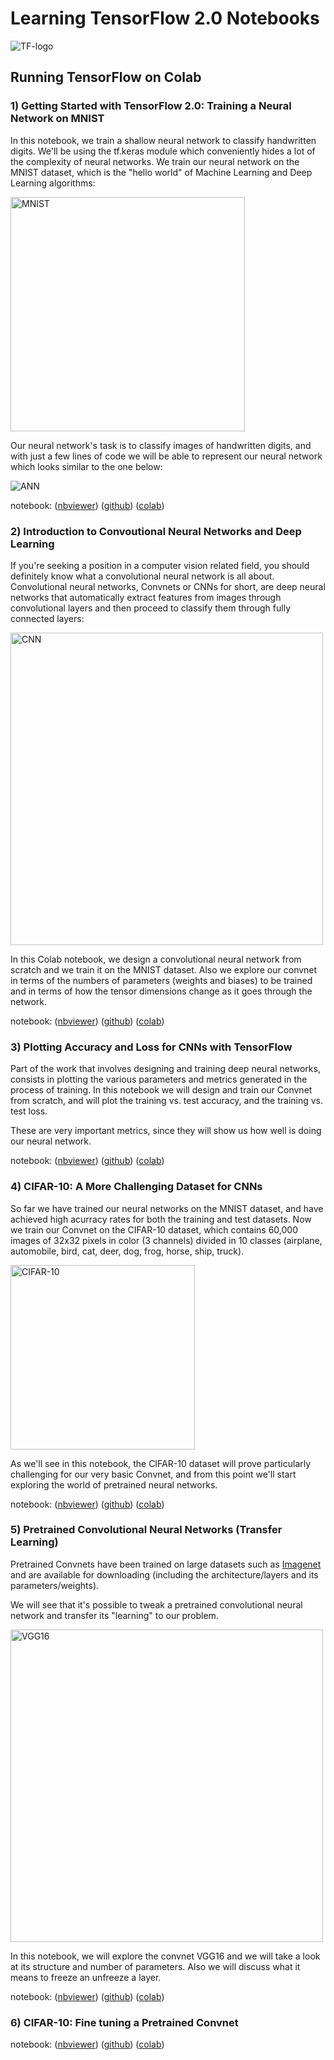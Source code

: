 Learning TensorFlow 2.0 Notebooks
=================================

<img src="https://upload.wikimedia.org/wikipedia/commons/thumb/1/11/TensorFlowLogo.svg/200px-TensorFlowLogo.svg.png"
title="TF-logo" />

## Running TensorFlow on Colab

### 1) Getting Started with TensorFlow 2.0: Training a Neural Network on MNIST

In this notebook, we train a shallow neural network to classify handwritten digits. We'll be using the tf.keras module which conveniently hides a lot of the complexity of neural networks. We train our neural network on the MNIST dataset, which is the "hello world" of Machine Learning and Deep Learning algorithms:

<img src="https://upload.wikimedia.org/wikipedia/commons/2/27/MnistExamples.png" title="MNIST" width="375" />

Our neural network's task is to classify images of handwritten digits, and with just a few lines of code we will be able to represent our neural network which looks similar to the one below:

<img src="https://upload.wikimedia.org/wikipedia/commons/thumb/e/e4/Artificial_neural_network.svg/200px-Artificial_neural_network.svg.png" title="ANN" />

notebook: ([nbviewer](https://nbviewer.jupyter.org/github/ccarpenterg/LearningTensorFlow2.0/blob/master/01_getting_started_with_tensorflow.ipynb)) ([github](https://github.com/ccarpenterg/LearningTensorFlow2.0/blob/master/01_getting_started_with_tensorflow.ipynb)) ([colab](https://colab.research.google.com/github/ccarpenterg/LearningTensorFlow2.0/blob/master/01_getting_started_with_tensorflow.ipynb))

### 2) Introduction to Convoutional Neural Networks and Deep Learning

If you're seeking a position in a computer vision related field, you should definitely know what a convolutional neural network is all about. Convolutional neural networks, Convnets or CNNs for short, are deep neural networks that automatically extract features from images through convolutional layers and then proceed to classify them through fully connected layers:

<img src="https://upload.wikimedia.org/wikipedia/commons/thumb/6/63/Typical_cnn.png/800px-Typical_cnn.png" 
title="CNN" width="500" />

In this Colab notebook, we design a convolutional neural network from scratch and we train it on the MNIST dataset. Also we explore our convnet in terms of the numbers of parameters (weights and biases) to be trained and in terms of how the tensor dimensions change as it goes through the network.

notebook: ([nbviewer](https://nbviewer.jupyter.org/github/ccarpenterg/LearningTensorFlow2.0/blob/master/02_introduction_to_convnets_and_deep_learning.ipynb)) ([github](https://github.com/ccarpenterg/LearningTensorFlow2.0/blob/master/02_introduction_to_convnets_and_deep_learning.ipynb)) ([colab](https://colab.research.google.com/github/ccarpenterg/LearningTensorFlow2.0/blob/master/02_introduction_to_convnets_and_deep_learning.ipynb))

### 3) Plotting Accuracy and Loss for CNNs with TensorFlow

Part of the work that involves designing and training deep neural networks, consists in plotting the various parameters and metrics generated in the process of training. In this notebook we will design and train our Convnet from scratch, and will plot the training vs. test accuracy, and the training vs. test loss.

These are very important metrics, since they will show us how well is doing our neural network.

notebook: ([nbviewer](https://nbviewer.jupyter.org/github/ccarpenterg/LearningTensorFlow2.0/blob/master/03_plotting_accuracy_loss_convnet.ipynb)) ([github](https://github.com/ccarpenterg/LearningTensorFlow2.0/blob/master/03_plotting_accuracy_loss_convnet.ipynb)) ([colab](https://colab.research.google.com/github/ccarpenterg/LearningTensorFlow2.0/blob/master/03_plotting_accuracy_loss_convnet.ipynb))

### 4) CIFAR-10: A More Challenging Dataset for CNNs

So far we have trained our neural networks on the MNIST dataset, and have achieved high acurracy rates for both the training and test datasets. Now we train our Convnet on the CIFAR-10 dataset, which contains 60,000 images of 32x32 pixels in color (3 channels) divided in 10 classes (airplane, automobile, bird, cat, deer, dog, frog, horse, ship, truck).

<img src="https://storage.googleapis.com/kaggle-competitions/kaggle/3649/media/cifar-10.png" title="CIFAR-10" width="295" />

As we'll see in this notebook, the CIFAR-10 dataset will prove particularly challenging for our very basic Convnet, and from this point we'll start exploring the world of pretrained neural networks.

notebook: ([nbviewer](https://nbviewer.jupyter.org/github/ccarpenterg/LearningTensorFlow2.0/blob/master/04_cifar-10_challenging_convnets.ipynb)) ([github](https://github.com/ccarpenterg/LearningTensorFlow2.0/blob/master/04_cifar-10_challenging_convnets.ipynb)) ([colab](https://colab.research.google.com/github/ccarpenterg/LearningTensorFlow2.0/blob/master/04_cifar-10_challenging_convnets.ipynb))

### 5) Pretrained Convolutional Neural Networks (Transfer Learning)

Pretrained Convnets have been trained on large datasets such as [Imagenet](https://en.wikipedia.org/wiki/ImageNet) and are available for downloading (including the architecture/layers and its parameters/weights).

We will see that it's possible to tweak a pretrained convolutional neural network and transfer its "learning" to our problem.

<img src="https://neurohive.io/wp-content/uploads/2018/11/vgg16.png" title="VGG16" width="500" />

In this notebook, we will explore the convnet VGG16 and we will take a look at its structure and number of parameters. Also we will discuss what it means to freeze an unfreeze a layer.

notebook: ([nbviewer](https://nbviewer.jupyter.org/github/ccarpenterg/LearningTensorFlow2.0/blob/master/05_pretrained_convnets_and_transfer_learning.ipynb)) ([github](https://github.com/ccarpenterg/LearningTensorFlow2.0/blob/master/05_pretrained_convnets_and_transfer_learning.ipynb)) ([colab](https://colab.research.google.com/github/ccarpenterg/LearningTensorFlow2.0/blob/master/05_pretrained_convnets_and_transfer_learning.ipynb))

### 6) CIFAR-10: Fine tuning a Pretrained Convnet

notebook: ([nbviewer](https://nbviewer.jupyter.org/github/ccarpenterg/LearningTensorFlow2.0/blob/master/06_cifar-10_fine_tuning_pretrained_convnet.ipynb)) ([github](https://github.com/ccarpenterg/LearningTensorFlow2.0/blob/master/06_cifar-10_fine_tuning_pretrained_convnet.ipynb)) ([colab](https://colab.research.google.com/github/ccarpenterg/LearningTensorFlow2.0/blob/master/06_cifar-10_fine_tuning_pretrained_convnet.ipynb))
